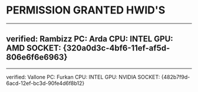# PERMISSION GRANTED HWID'S
------------------------------------------------------
verified: Rambizz PC: Arda CPU: INTEL GPU: AMD SOCKET: {320a0d3c-4bf6-11ef-af5d-806e6f6e6963}
------------------------------------------------------
------------------------------------------------------
verified: Vallone PC: Furkan CPU: INTEL GPU: NVIDIA SOCKET: {482b7f9d-6acd-12ef-bc3d-90fe4d6f8b12}
